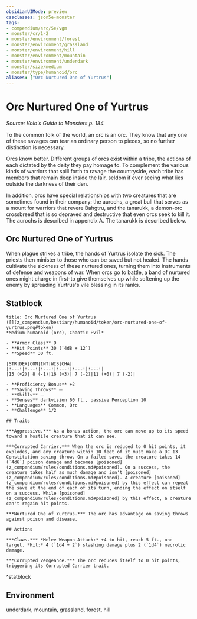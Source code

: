 ```yaml
---
obsidianUIMode: preview
cssclasses: json5e-monster
tags:
- compendium/src/5e/vgm
- monster/cr/1-2
- monster/environment/forest
- monster/environment/grassland
- monster/environment/hill
- monster/environment/mountain
- monster/environment/underdark
- monster/size/medium
- monster/type/humanoid/orc
aliases: ["Orc Nurtured One of Yurtrus"]
---
```

# Orc Nurtured One of Yurtrus
*Source: Volo's Guide to Monsters p. 184*  

To the common folk of the world, an orc is an orc. They know that any one of these savages can tear an ordinary person to pieces, so no further distinction is necessary.

Orcs know better. Different groups of orcs exist within a tribe, the actions of each dictated by the deity they pay homage to. To complement the various kinds of warriors that spill forth to ravage the countryside, each tribe has members that remain deep inside the lair, seldom if ever seeing what lies outside the darkness of their den.

In addition, orcs have special relationships with two creatures that are sometimes found in their company: the aurochs, a great bull that serves as a mount for warriors that revere Bahgtru, and the tanarukk, a demon-orc crossbreed that is so depraved and destructive that even orcs seek to kill it. The aurochs is described in appendix A. The tanarukk is described below.

## Orc Nurtured One of Yurtrus

When plague strikes a tribe, the hands of Yurtrus isolate the sick. The priests then minister to those who can be saved but not healed. The hands cultivate the sickness of these nurtured ones, turning them into instruments of defense and weapons of war. When orcs go to battle, a band of nurtured ones might charge in first-to give themselves up while softening up the enemy by spreading Yurtrus's vile blessing in its ranks.

## Statblock

```ad-statblock
title: Orc Nurtured One of Yurtrus
![](z_compendium/bestiary/humanoid/token/orc-nurtured-one-of-yurtrus.png#token)
*Medium humanoid (orc), Chaotic Evil*

- **Armor Class** 9 
- **Hit Points** 30 (`4d8 + 12`)
- **Speed** 30 ft.

|STR|DEX|CON|INT|WIS|CHA|
|:---:|:---:|:---:|:---:|:---:|:---:|
|15 (+2)| 8 (-1)|16 (+3)| 7 (-2)|11 (+0)| 7 (-2)|

- **Proficiency Bonus** +2
- **Saving Throws** ⏤
- **Skills** ⏤
- **Senses** darkvision 60 ft., passive Perception 10
- **Languages** Common, Orc
- **Challenge** 1/2

## Traits

***Aggressive.*** As a bonus action, the orc can move up to its speed toward a hostile creature that it can see.

***Corrupted Carrier.*** When the orc is reduced to 0 hit points, it explodes, and any creature within 10 feet of it must make a DC 13 Constitution saving throw. On a failed save, the creature takes 14 (`4d6`) poison damage and becomes [poisoned](z_compendium/rules/conditions.md#poisoned). On a success, the creature takes half as much damage and isn't [poisoned](z_compendium/rules/conditions.md#poisoned). A creature [poisoned](z_compendium/rules/conditions.md#poisoned) by this effect can repeat the save at the end of each of its turn, ending the effect on itself on a success. While [poisoned](z_compendium/rules/conditions.md#poisoned) by this effect, a creature can't regain hit points.

***Nurtured One of Yurtrus.*** The orc has advantage on saving throws against poison and disease.

## Actions

***Claws.*** *Melee Weapon Attack:* +4 to hit, reach 5 ft., one target. *Hit:* 4 (`1d4 + 2`) slashing damage plus 2 (`1d4`) necrotic damage.

***Corrupted Vengeance.*** The orc reduces itself to 0 hit points, triggering its Corrupted Carrier trait.
```
^statblock

## Environment

underdark, mountain, grassland, forest, hill